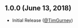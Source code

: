 ## 1.0.0 (June 13, 2018)

* Initial Release ([@TimGurney][])

[@TimGurney]: https://github.com/TimGurney
